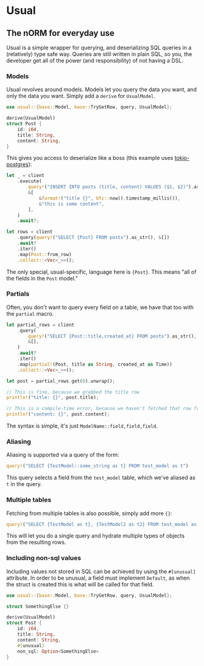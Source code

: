 # Usual
## The nORM for everyday use

Usual is a simple wrapper for querying, and deserializing SQL queries in a (relatively) type safe way. Queries are still written in plain SQL, so you, the developer get all of the power (and responsibility) of not having a DSL.

### Models

Usual revolves around models. Models let you query the data you want, and only the data you want. Simply add a `derive` for `UsualModel`.

```rs
use usual::{base::Model, base::TryGetRow, query, UsualModel};

derive(UsualModel)
struct Post {
    id: i64,
    title: String,
    content: String,
}
```

This gives you access to deserialize like a boss (this example uses [tokio-postgres](https://github.com/sfackler/rust-postgres)):

```rs
let _ = client
    .execute(
        query!("INSERT INTO posts (title, content) VALUES ($1, $2)").as_str(),
        &[
            &format!("title {}", Utc::now().timestamp_millis()),
            &"this is some content",
        ],
    )
    .await?;

let rows = client
    .query(query!("SELECT {Post} FROM posts").as_str(), &[])
    .await?
    .iter()
    .map(Post::from_row)
    .collect::<Vec<_>>();
```

The only special, usual-specific, language here is `{Post}`. This means "all of the fields in the `Post` model."

### Partials

Often, you don't want to query every field on a table, we have that too with the `partial` macro.

```rs
let partial_rows = client
    .query(
        query!("SELECT {Post::title,created_at} FROM posts").as_str(),
        &[],
    )
    .await?
    .iter()
    .map(partial!(Post, title as String, created_at as Time))
    .collect::<Vec<_>>();

let post = partial_rows.get(0).unwrap();

// This is fine, because we grabbed the title row
println!("title: {}", post.title);

// This is a compile-time error, because we haven't fetched that row from the table.
println!("content: {}", post.content);
```

The syntax is simple, it's just `ModelName::field,field,field`.

### Aliasing

Aliasing is supported via a query of the form:

```rs
query!("SELECT {TestModel::some_string as t} FROM test_model as t")
```

This query selects a field from the `test_model` table, which we've aliased as `t` in the query.

### Multiple tables

Fetching from multiple tables is also possible, simply add more `{}`:

```rs
query!("SELECT {TestModel as t}, {TestModel2 as t2} FROM test_model as t JOIN test_model as t2 on t.id = t2.id")
```

This will let you do a single query and hydrate multiple types of objects from the resulting rows.

### Including non-sql values

Including values not stored in SQL can be achieved by using the `#[unusual]` attribute. In order to be unusual, a field must implement `Default`, as when the struct is created this is what will be called for that field.

```rs
use usual::{base::Model, base::TryGetRow, query, UsualModel};

struct SomethingElse {}

derive(UsualModel)
struct Post {
    id: i64,
    title: String,
    content: String,
    #[unusual]
    non_sql: Option<SomethingElse>
}
```
